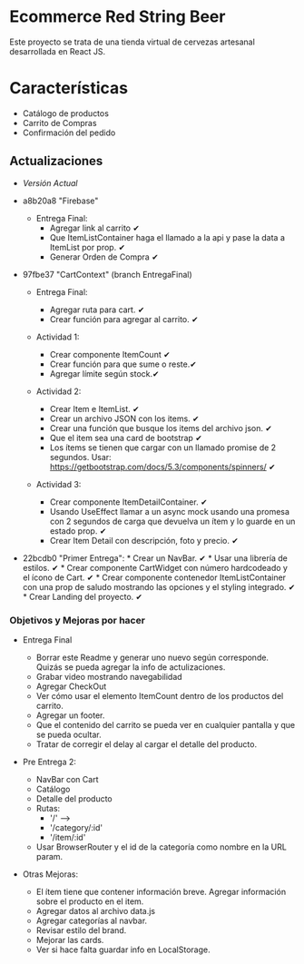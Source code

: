 # Ecommerce Red String Beer

Este proyecto se trata de una tienda virtual de cervezas artesanal desarrollada en React JS.

# Características
* Catálogo de productos
* Carrito de Compras
* Confirmación del pedido


## Actualizaciones

* *Versión Actual*

* a8b20a8 "Firebase"
    * Entrega Final:
        * Agregar link al carrito ✔
        * Que ItemListContainer haga el llamado a la api y pase la data a ItemList por prop. ✔
        * Generar Orden de Compra ✔

* 97fbe37 "CartContext" (branch EntregaFinal)
    * Entrega Final:
        * Agregar ruta para cart. ✔
        * Crear función para agregar al carrito. ✔

    * Actividad 1:
        * Crear componente ItemCount ✔
        * Crear función para que sume o reste.✔
        * Agregar límite según stock.✔
    * Actividad 2:
        * Crear Item e ItemList. ✔
        * Crear un archivo JSON con los items. ✔
        * Crear una función que busque los items del archivo json. ✔
        * Que el item sea una card de bootstrap ✔
        * Los ítems se tienen que cargar con un llamado promise de 2 segundos. Usar: https://getbootstrap.com/docs/5.3/components/spinners/ ✔
    * Actividad 3:
        * Crear componente ItemDetailContainer. ✔
        * Usando UseEffect llamar a un async mock usando una promesa con 2 segundos de carga que devuelva un ítem y lo guarde en un estado prop. ✔
        * Crear Item Detail con descripción, foto y precio. ✔

* 22bcdb0 "Primer Entrega":
        * Crear un NavBar. ✔
        * Usar una librería de estilos. ✔
        * Crear componente CartWidget con número hardcodeado y el ícono de Cart. ✔
        * Crear componente contenedor ItemListContainer con una prop de saludo mostrando las opciones y el styling integrado. ✔
        * Crear Landing del proyecto. ✔

### Objetivos y Mejoras por hacer
 
* Entrega Final
    * Borrar este Readme y generar uno nuevo según corresponde. Quizás se pueda agregar la info de actulizaciones.
    * Grabar video mostrando navegabilidad
    * Agregar CheckOut
    * Ver cómo usar el elemento ItemCount dentro de los productos del carrito.
    * Agregar un footer.
    * Que el contenido del carrito se pueda ver en cualquier pantalla y que se pueda ocultar.
    * Tratar de corregir el delay al cargar el detalle del producto.

    


* Pre Entrega 2:
    * NavBar con Cart
    * Catálogo
    * Detalle del producto
    * Rutas: 
        * '/' --> <ItemListContainer /> 
        * '/category/:id' <ItemListContainer />
        * '/item/:id' <ItemDetailContainer />
    * Usar BrowserRouter y el id de la categoría como nombre en la URL param.
        
* Otras Mejoras:
    * El ítem tiene que contener información breve. Agregar información sobre el producto en el item.
    * Agregar datos al archivo data.js
    * Agregar categorías al navbar.
    * Revisar estilo del brand.
    * Mejorar las cards.
    * Ver si hace falta guardar info en LocalStorage.

